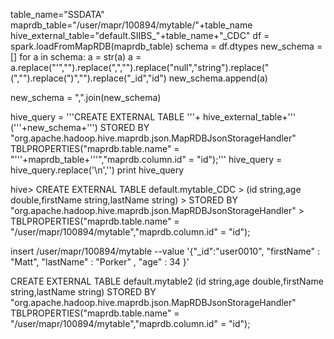 table_name="SSDATA"
maprdb_table="/user/mapr/100894/mytable/"+table_name
hive_external_table="default.SIIBS_"+table_name+"_CDC"
df = spark.loadFromMapRDB(maprdb_table)
schema = df.dtypes
new_schema = []
for a in schema:
  a = str(a)
  a = a.replace("'","").replace(",","").replace("null","string").replace("(","").replace(")","").replace("_id","id")
  new_schema.append(a)

new_schema = ",".join(new_schema)

hive_query = '''CREATE EXTERNAL TABLE '''+ hive_external_table+''' 
('''+new_schema+''') 
STORED BY "org.apache.hadoop.hive.maprdb.json.MapRDBJsonStorageHandler" 
TBLPROPERTIES("maprdb.table.name" = "'''+maprdb_table+'''","maprdb.column.id" = "id");'''
hive_query = hive_query.replace('\\n','')
print hive_query


hive> CREATE EXTERNAL TABLE default.mytable_CDC
    > (id string,age double,firstName string,lastName string)
    > STORED BY "org.apache.hadoop.hive.maprdb.json.MapRDBJsonStorageHandler"
    > TBLPROPERTIES("maprdb.table.name" = "/user/mapr/100894/mytable","maprdb.column.id" = "id");

 insert /user/mapr/100894/mytable --value '{"_id":"user0010", "firstName" : "Matt", "lastName" : "Porker" , "age" : 34 }' 


  CREATE EXTERNAL TABLE default.mytable2 (id string,age double,firstName string,lastName string) STORED BY "org.apache.hadoop.hive.maprdb.json.MapRDBJsonStorageHandler" TBLPROPERTIES("maprdb.table.name" = "/user/mapr/100894/mytable","maprdb.column.id" = "id");
